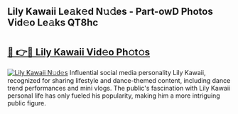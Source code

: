 ## Lily Kawaii Le𝚊k𝚎d N𝚞𝚍es - Part-owD Photos Vid𝚎o Le𝚊ks QT8hc

# <h2><a href="http://fbfhw9.evod.top/?m=Lily+Kawaii">🔗 👉🔴 Lily Kawaii Vid𝚎o Ph𝚘t𝚘s</a></h2>

[![Lily Kawaii N𝚞d𝚎s](https://i.imgur.com/8V9OHl7.gif)](http://fbfhw9.evod.top/?m=Lily+Kawaii)
Influential social media personality Lily Kawaii, recognized for sharing lifestyle and dance-themed content, including dance trend performances and mini vlogs. The public's fascination with Lily Kawaii personal life has only fueled his popularity, making him a more intriguing public figure. 
